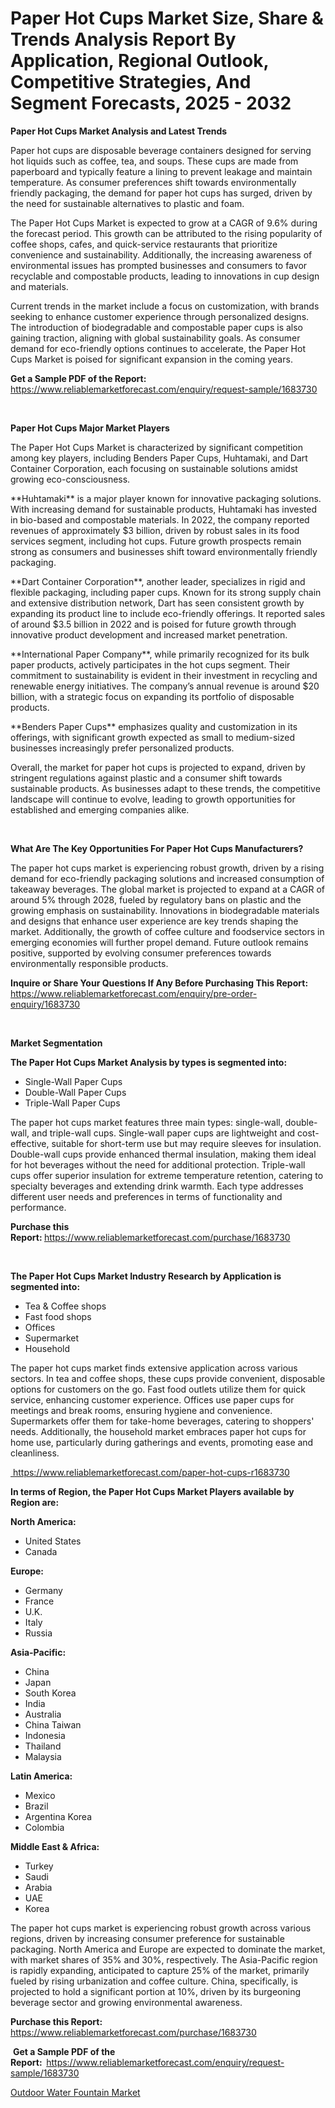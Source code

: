 <p><h1>Paper Hot Cups Market Size, Share & Trends Analysis Report By Application, Regional Outlook, Competitive Strategies, And Segment Forecasts, 2025 - 2032</h1></p><p><strong>Paper Hot Cups Market Analysis and Latest Trends</strong></p>
<p><p>Paper hot cups are disposable beverage containers designed for serving hot liquids such as coffee, tea, and soups. These cups are made from paperboard and typically feature a lining to prevent leakage and maintain temperature. As consumer preferences shift towards environmentally friendly packaging, the demand for paper hot cups has surged, driven by the need for sustainable alternatives to plastic and foam.</p><p>The Paper Hot Cups Market is expected to grow at a CAGR of 9.6% during the forecast period. This growth can be attributed to the rising popularity of coffee shops, cafes, and quick-service restaurants that prioritize convenience and sustainability. Additionally, the increasing awareness of environmental issues has prompted businesses and consumers to favor recyclable and compostable products, leading to innovations in cup design and materials.</p><p>Current trends in the market include a focus on customization, with brands seeking to enhance customer experience through personalized designs. The introduction of biodegradable and compostable paper cups is also gaining traction, aligning with global sustainability goals. As consumer demand for eco-friendly options continues to accelerate, the Paper Hot Cups Market is poised for significant expansion in the coming years.</p></p>
<p><strong>Get a Sample PDF of the Report:&nbsp;</strong> <a href="https://www.reliablemarketforecast.com/enquiry/request-sample/1683730?utm_campaign=3511&utm_medium=2&utm_source=Github&utm_content=ia&utm_term=26032025&utm_id=paper-hot-cups">https://www.reliablemarketforecast.com/enquiry/request-sample/1683730</a></p>
<p>&nbsp;</p>
<p><strong>Paper Hot Cups Major Market Players</strong></p>
<p><p>The Paper Hot Cups Market is characterized by significant competition among key players, including Benders Paper Cups, Huhtamaki, and Dart Container Corporation, each focusing on sustainable solutions amidst growing eco-consciousness.</p><p>**Huhtamaki** is a major player known for innovative packaging solutions. With increasing demand for sustainable products, Huhtamaki has invested in bio-based and compostable materials. In 2022, the company reported revenues of approximately $3 billion, driven by robust sales in its food services segment, including hot cups. Future growth prospects remain strong as consumers and businesses shift toward environmentally friendly packaging.</p><p>**Dart Container Corporation**, another leader, specializes in rigid and flexible packaging, including paper cups. Known for its strong supply chain and extensive distribution network, Dart has seen consistent growth by expanding its product line to include eco-friendly offerings. It reported sales of around $3.5 billion in 2022 and is poised for future growth through innovative product development and increased market penetration.</p><p>**International Paper Company**, while primarily recognized for its bulk paper products, actively participates in the hot cups segment. Their commitment to sustainability is evident in their investment in recycling and renewable energy initiatives. The company’s annual revenue is around $20 billion, with a strategic focus on expanding its portfolio of disposable products. </p><p>**Benders Paper Cups** emphasizes quality and customization in its offerings, with significant growth expected as small to medium-sized businesses increasingly prefer personalized products. </p><p>Overall, the market for paper hot cups is projected to expand, driven by stringent regulations against plastic and a consumer shift towards sustainable products. As businesses adapt to these trends, the competitive landscape will continue to evolve, leading to growth opportunities for established and emerging companies alike.</p></p>
<p>&nbsp;</p>
<p><strong>What Are The Key Opportunities For Paper Hot Cups Manufacturers?</strong></p>
<p><p>The paper hot cups market is experiencing robust growth, driven by a rising demand for eco-friendly packaging solutions and increased consumption of takeaway beverages. The global market is projected to expand at a CAGR of around 5% through 2028, fueled by regulatory bans on plastic and the growing emphasis on sustainability. Innovations in biodegradable materials and designs that enhance user experience are key trends shaping the market. Additionally, the growth of coffee culture and foodservice sectors in emerging economies will further propel demand. Future outlook remains positive, supported by evolving consumer preferences towards environmentally responsible products.</p></p>
<p><strong>Inquire or Share Your Questions If Any Before Purchasing This Report:</strong> <a href="https://www.reliablemarketforecast.com/enquiry/pre-order-enquiry/1683730?utm_campaign=3511&utm_medium=2&utm_source=Github&utm_content=ia&utm_term=26032025&utm_id=paper-hot-cups">https://www.reliablemarketforecast.com/enquiry/pre-order-enquiry/1683730</a></p>
<p>&nbsp;</p>
<p><strong>Market Segmentation</strong></p>
<p><strong>The Paper Hot Cups Market Analysis by types is segmented into:</strong></p>
<p><ul><li>Single-Wall Paper Cups</li><li>Double-Wall Paper Cups</li><li>Triple-Wall Paper Cups</li></ul></p>
<p><p>The paper hot cups market features three main types: single-wall, double-wall, and triple-wall cups. Single-wall paper cups are lightweight and cost-effective, suitable for short-term use but may require sleeves for insulation. Double-wall cups provide enhanced thermal insulation, making them ideal for hot beverages without the need for additional protection. Triple-wall cups offer superior insulation for extreme temperature retention, catering to specialty beverages and extending drink warmth. Each type addresses different user needs and preferences in terms of functionality and performance.</p></p>
<p><strong>Purchase this Report:&nbsp;</strong><a href="https://www.reliablemarketforecast.com/purchase/1683730?utm_campaign=3511&utm_medium=2&utm_source=Github&utm_content=ia&utm_term=26032025&utm_id=paper-hot-cups">https://www.reliablemarketforecast.com/purchase/1683730</a></p>
<p>&nbsp;</p>
<p><strong>The Paper Hot Cups Market Industry Research by Application is segmented into:</strong></p>
<p><ul><li>Tea & Coffee shops</li><li>Fast food shops</li><li>Offices</li><li>Supermarket</li><li>Household</li></ul></p>
<p><p>The paper hot cups market finds extensive application across various sectors. In tea and coffee shops, these cups provide convenient, disposable options for customers on the go. Fast food outlets utilize them for quick service, enhancing customer experience. Offices use paper cups for meetings and break rooms, ensuring hygiene and convenience. Supermarkets offer them for take-home beverages, catering to shoppers' needs. Additionally, the household market embraces paper hot cups for home use, particularly during gatherings and events, promoting ease and cleanliness.</p></p>
<p><a href="https://www.reliablemarketforecast.com/paper-hot-cups-r1683730?utm_campaign=3511&utm_medium=2&utm_source=Github&utm_content=ia&utm_term=26032025&utm_id=paper-hot-cups">&nbsp;https://www.reliablemarketforecast.com/paper-hot-cups-r1683730</a></p>
<p><strong>In terms of Region, the Paper Hot Cups Market Players available by Region are:</strong></p>
<p>
    <p> <strong> North America: </strong>
        <ul>
            <li>United States</li>
            <li>Canada</li>
        </ul>
        </p> 
    <p> <strong> Europe: </strong>
        <ul>
            <li>Germany</li>
            <li>France</li>
            <li>U.K.</li>
            <li>Italy</li>
            <li>Russia</li>
        </ul>
        </p> 
    <p> <strong> Asia-Pacific: </strong>
        <ul>
            <li>China</li>
            <li>Japan</li>
            <li>South Korea</li>
            <li>India</li>
            <li>Australia</li>
            <li>China Taiwan</li>
            <li>Indonesia</li>
            <li>Thailand</li>
            <li>Malaysia</li>
        </ul>
        </p> 
    <p> <strong> Latin America: </strong>
        <ul>
            <li>Mexico</li>
            <li>Brazil</li>
            <li>Argentina Korea</li>
            <li>Colombia</li>
        </ul>
        </p> 
    <p> <strong> Middle East & Africa: </strong>
        <ul>
            <li>Turkey</li>
            <li>Saudi</li>
            <li>Arabia</li>
            <li>UAE</li>
            <li>Korea</li>
        </ul>
    </p>
    </p>
<p><p>The paper hot cups market is experiencing robust growth across various regions, driven by increasing consumer preference for sustainable packaging. North America and Europe are expected to dominate the market, with market shares of 35% and 30%, respectively. The Asia-Pacific region is rapidly expanding, anticipated to capture 25% of the market, primarily fueled by rising urbanization and coffee culture. China, specifically, is projected to hold a significant portion at 10%, driven by its burgeoning beverage sector and growing environmental awareness.</p></p>
<p><strong>Purchase this Report: </strong><a href="https://www.reliablemarketforecast.com/purchase/1683730?utm_campaign=3511&utm_medium=2&utm_source=Github&utm_content=ia&utm_term=26032025&utm_id=paper-hot-cups">https://www.reliablemarketforecast.com/purchase/1683730</a></p>
<p>&nbsp;<strong>Get a Sample PDF of the Report:&nbsp;&nbsp;</strong><a href="https://www.reliablemarketforecast.com/enquiry/request-sample/1683730?utm_campaign=3511&utm_medium=2&utm_source=Github&utm_content=ia&utm_term=26032025&utm_id=paper-hot-cups">https://www.reliablemarketforecast.com/enquiry/request-sample/1683730</a></p>
<p><strong></strong></p>
<p><p><a href="https://github.com/mudgeadamsvx/Market-Research-Report-List-1/blob/main/outdoor-water-fountain-market.md?utm_campaign=3511&utm_medium=2&utm_source=Github&utm_content=ia&utm_term=26032025&utm_id=paper-hot-cups">Outdoor Water Fountain Market</a></p></p>